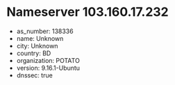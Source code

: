 # Nameserver 103.160.17.232

* as_number: 138336
* name: Unknown
* city: Unknown
* country: BD
* organization: POTATO
* version: 9.16.1-Ubuntu
* dnssec: true
